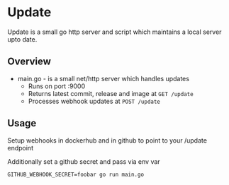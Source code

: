 # Update

Update is a small go http server and script which maintains a local server upto date.

## Overview

- main.go - is a small net/http server which handles updates
  * Runs on port :9000
  * Returns latest commit, release and image at `GET /update`
  * Processes webhook updates at `POST /update`

## Usage

Setup webhooks in dockerhub and in github to point to your /update endpoint

Additionally set a github secret and pass via env var

```
GITHUB_WEBHOOK_SECRET=foobar go run main.go
```
